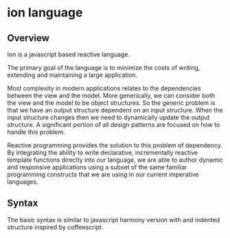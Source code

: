 ion language
========================

Overview
------------------------

Ion is a javascript based reactive language.

The primary goal of the language is to minimize the costs of writing, extending and maintaining a large application.

Most complexity in modern applications relates to the dependencies between the view and the model.  More generically, we can consider both the view and the model to be object structures.  So the generic problem is that we have an output structure dependent on an input structure.  When the input structure changes then we need to dynamically update the output structure.  A significant portion of all design patterns are focused on how to handle this problem.

Reactive programming provides the solution to this problem of dependency.  By integrating the ability to write declarative, incrementally reactive template functions directly into our language, we are able to author dynamic and responsive applications using a subset of the same familiar programming constructs that we are using in our current imperative languages.

Syntax
------

The basic syntax is similar to javascript harmony version with and indented structure inspired by coffeescript.

